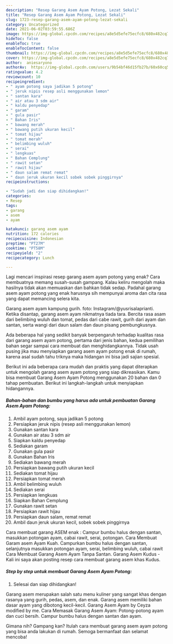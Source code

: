 ```yaml
---
description: "Resep Garang Asem Ayam Potong, Lezat Sekali"
title: "Resep Garang Asem Ayam Potong, Lezat Sekali"
slug: 1723-resep-garang-asem-ayam-potong-lezat-sekali
category: Uncategorized
date: 2021-06-02T03:59:55.686Z
image: https://img-global.cpcdn.com/recipes/a8e5d5efe75ecfc8/680x482cq70/garang-asem-ayam-potong-foto-resep-utama.jpg
hideToc: false
enableToc: true
enableTocContent: false
thumbnail: https://img-global.cpcdn.com/recipes/a8e5d5efe75ecfc8/680x482cq70/garang-asem-ayam-potong-foto-resep-utama.jpg
cover: https://img-global.cpcdn.com/recipes/a8e5d5efe75ecfc8/680x482cq70/garang-asem-ayam-potong-foto-resep-utama.jpg
author:  aniesaryono
authorAv:  https://img-global.cpcdn.com/users/9b54bf46d15fb27b/60x60cq50/avatar.jpg
ratingvalue: 4.2
reviewcount: 10
recipeingredient:
- " ayam potong saya jadikan 5 potong"
- " jeruk nipis resep asli menggunakan lemon"
- " santan kara"
- " air atau 3 sdm air"
- " kaldu penyedap"
- " garam"
- " gula pasir"
- " Bahan Iris"
- " bawang merah"
- " bawang putih ukuran kecil"
- " tomat hijau"
- " tomat merah"
- " belimbing wuluh"
- " serai"
- " lengkuas"
- " Bahan Cemplung"
- " rawit setan"
- " rawit hijau"
- " daun salam remat remat"
- " daun jeruk ukuran kecil sobek sobek pinggirnya"
recipeinstructions:

- "Sudah jadi dan siap dihidangkan!"
categories:
- Resep
tags:
- garang
- asem
- ayam

katakunci: garang asem ayam 
nutrition: 172 calories
recipecuisine: Indonesian
preptime: "PT27M"
cooktime: "PT58M"
recipeyield: "2"
recipecategory: Lunch

---
```



Lagi mencari inspirasi resep garang asem ayam potong yang enak? Cara membuatnya memang susah-susah gampang. Kalau keliru mengolah maka hasilnya tidak akan memuaskan dan bahkan tidak sedap. Padahal garang asem ayam potong yang enak harusnya sih mempunyai aroma dan cita rasa yang dapat memancing selera kita.


Garang asem ayam kampung gurih. foto: Instagram/@yusrisalaprianti. Ketika disantap, garang asem ayam nikmatnya tiada tara. Bercita rasa asam dari belimbing wuluh dan tomat, pedas dari cabe rawit, gurih dari ayam dan santan, serta wangi dari daun salam dan daun pisang pembungkusnya.

Ada beberapa hal yang sedikit banyak berpengaruh terhadap kualitas rasa dari garang asem ayam potong, pertama dari jenis bahan, kedua pemilihan bahan segar sampai cara membuat dan menghidangkannya. Tidak usah pusing jika mau menyiapkan garang asem ayam potong enak di rumah, karena asal sudah tahu triknya maka hidangan ini bisa jadi sajian spesial.


Berikut ini ada beberapa cara mudah dan praktis yang dapat diterapkan untuk mengolah garang asem ayam potong yang siap dikreasikan. Kamu bisa membuat Garang Asem Ayam Potong menggunakan 20 bahan dan 0 tahap pembuatan. Berikut ini langkah-langkah untuk menyiapkan hidangannya.

<!--inarticleads1-->

##### Bahan-bahan dan bumbu yang harus ada untuk pembuatan Garang Asem Ayam Potong:

1. Ambil  ayam potong, saya jadikan 5 potong
1. Persiapkan  jeruk nipis (resep asli menggunakan lemon)
1. Gunakan  santan kara
1. Gunakan  air atau 3 sdm air
1. Siapkan  kaldu penyedap
1. Sediakan  garam
1. Gunakan  gula pasir
1. Gunakan  Bahan Iris
1. Sediakan  bawang merah
1. Persiapkan  bawang putih ukuran kecil
1. Sediakan  tomat hijau
1. Persiapkan  tomat merah
1. Ambil  belimbing wuluh
1. Sediakan  serai
1. Persiapkan  lengkuas
1. Siapkan  Bahan Cemplung
1. Gunakan  rawit setan
1. Persiapkan  rawit hijau
1. Persiapkan  daun salam, remat remat
1. Ambil  daun jeruk ukuran kecil, sobek sobek pinggirnya


Cara membuat garang ASEM enak : Campur bumbu halus dengan santan, masukkan potongan ayam, cabai rawit, serai, potongan. Cara Membuat Garam asem Ayam Kuah. Campurkan bumbu halus dengan santan, selanjutnya masukkan potongan ayam, serai, belimbing wuluh, cabai rawit Cara Membuat Garang Asem Ayam Tanpa Santan. Garang Asem Kudus - Kali ini saya akan posting resep cara membuat garang asem khas Kudus. 

<!--inarticleads2-->

##### Step by step untuk membuat Garang Asem Ayam Potong:


1. Selesai dan siap dihidangkan!

Garang asem merupakan salah satu menu kuliner yang sangat khas dengan rasanya yang gurih, pedas, asem, dan enak. Garang asem memiliki bahan dasar ayam yang dibotong kecil-kecil. Garang Asem Ayam by Ceyza modified by me. Cara Memasak Garang Asem Ayam: Potong-potong ayam dan cuci bersih. Campur bumbu halus dengan santan dan ayam. 

Gimana nih? Gampang kan? Itulah cara membuat garang asem ayam potong yang bisa anda lakukan di rumah. Semoga bermanfaat dan selamat mencoba!

